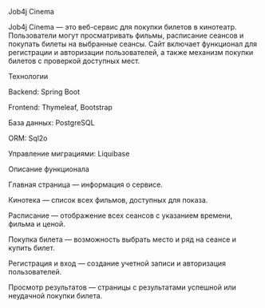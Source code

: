 Job4j Cinema

Job4j Cinema — это веб-сервис для покупки билетов в кинотеатр. Пользователи могут просматривать фильмы, расписание сеансов и покупать билеты на выбранные сеансы. Сайт включает функционал для регистрации и авторизации пользователей, а также механизм покупки билетов с проверкой доступных мест.

Технологии

Backend: Spring Boot

Frontend: Thymeleaf, Bootstrap

База данных: PostgreSQL

ORM: Sql2o

Управление миграциями: Liquibase

Описание функционала

Главная страница — информация о сервисе.

Кинотека — список всех фильмов, доступных для показа.

Расписание — отображение всех сеансов с указанием времени, фильма и ценой.

Покупка билета — возможность выбрать место и ряд на сеансе и купить билет.

Регистрация и вход — создание учетной записи и авторизация пользователей.

Просмотр результатов — страницы с результатами успешной или неудачной покупки билета.